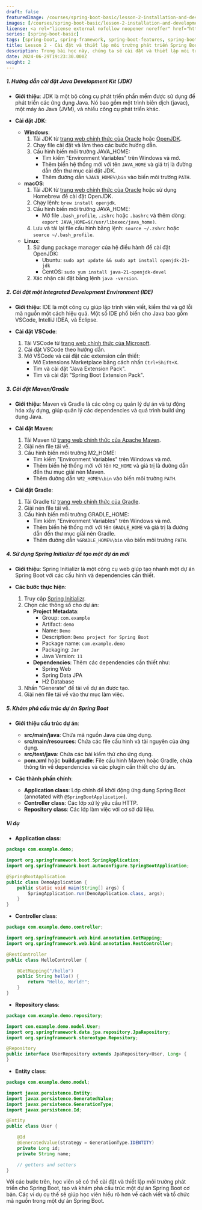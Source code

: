 ```yaml
---
draft: false
featuredImage: /courses/spring-boot-basic/lesson-2-installation-and-development-environment-setup.webp
images: [/courses/spring-boot-basic/lesson-2-installation-and-development-environment-setup.webp]
license: <a rel="license external nofollow noopener noreffer" href="https://creativecommons.org/licenses/by-nc/4.0/" target="_blank">CC BY-NC 4.0</a>
series: [spring-boot-basic]
tags: [spring-boot, spring-framework, spring-boot-features, spring-boot-history]
title: Lesson 2 - Cài đặt và thiết lập môi trường phát triển Spring Boot
description: Trong bài học này, chúng ta sẽ cài đặt và thiết lập môi trường phát triển Spring Boot trên máy tính cá nhân của bạn, để bạn có thể bắt đầu phát triển ứng dụng Spring Boot, mà không cần phải cài đặt nhiều thứ.
date: 2024-06-29T19:23:30.000Z
weight: 2
---
```


##### 1. Hướng dẫn cài đặt Java Development Kit (JDK)

-   **Giới thiệu**: JDK là một bộ công cụ phát triển phần mềm được sử dụng để phát triển các ứng dụng Java. Nó bao gồm một trình biên dịch (javac), một máy ảo Java (JVM), và nhiều công cụ phát triển khác.

-   **Cài đặt JDK**:
    -   **Windows**:
        1.  Tải JDK từ [trang web chính thức của Oracle](https://www.oracle.com/java/technologies/javase-downloads.html) hoặc [OpenJDK](https://jdk.java.net/).
        2.  Chạy file cài đặt và làm theo các bước hướng dẫn.
        3.  Cấu hình biến môi trường JAVA_HOME:
            -   Tìm kiếm "Environment Variables" trên Windows và mở.
            -   Thêm biến hệ thống mới với tên `JAVA_HOME` và giá trị là đường dẫn đến thư mục cài đặt JDK.
            -   Thêm đường dẫn `%JAVA_HOME%\bin` vào biến môi trường `PATH`.
    -   **macOS**:
        1.  Tải JDK từ [trang web chính thức của Oracle](https://www.oracle.com/java/technologies/javase-downloads.html) hoặc sử dụng Homebrew để cài đặt OpenJDK.
        2.  Chạy lệnh: `brew install openjdk`.
        3.  Cấu hình biến môi trường JAVA_HOME:
            -   Mở file `.bash_profile`, `.zshrc` hoặc `.bashrc` và thêm dòng: `export JAVA_HOME=$(/usr/libexec/java_home)`.
        4.  Lưu và tải lại file cấu hình bằng lệnh: `source ~/.zshrc` hoặc `source ~/.bash_profile`.
    -   **Linux**:
        1.  Sử dụng package manager của hệ điều hành để cài đặt OpenJDK:
            -   Ubuntu: `sudo apt update && sudo apt install openjdk-21-jdk`
            -   CentOS: `sudo yum install java-21-openjdk-devel`
        2.  Xác nhận cài đặt bằng lệnh `java -version`.

##### 2. Cài đặt một Integrated Development Environment (IDE)

-   **Giới thiệu**: IDE là một công cụ giúp lập trình viên viết, kiểm thử và gỡ lỗi mã nguồn một cách hiệu quả. Một số IDE phổ biến cho Java bao gồm VSCode, IntelliJ IDEA, và Eclipse.

-   **Cài đặt VSCode**:
    1.  Tải VSCode từ [trang web chính thức của Microsoft](https://code.visualstudio.com/).
    2.  Cài đặt VSCode theo hướng dẫn.
    3.  Mở VSCode và cài đặt các extension cần thiết:
        -   Mở Extensions Marketplace bằng cách nhấn `Ctrl+Shift+X`.
        -   Tìm và cài đặt "Java Extension Pack".
        -   Tìm và cài đặt "Spring Boot Extension Pack".

##### 3. Cài đặt Maven/Gradle

-   **Giới thiệu**: Maven và Gradle là các công cụ quản lý dự án và tự động hóa xây dựng, giúp quản lý các dependencies và quá trình build ứng dụng Java.

-   **Cài đặt Maven**:
    1.  Tải Maven từ [trang web chính thức của Apache Maven](https://maven.apache.org/download.cgi).
    2.  Giải nén file tải về.
    3.  Cấu hình biến môi trường M2_HOME:
        -   Tìm kiếm "Environment Variables" trên Windows và mở.
        -   Thêm biến hệ thống mới với tên `M2_HOME` và giá trị là đường dẫn đến thư mục giải nén Maven.
        -   Thêm đường dẫn `%M2_HOME%\bin` vào biến môi trường `PATH`.

-   **Cài đặt Gradle**:
    1.  Tải Gradle từ [trang web chính thức của Gradle](https://gradle.org/install/).
    2.  Giải nén file tải về.
    3.  Cấu hình biến môi trường GRADLE_HOME:
        -   Tìm kiếm "Environment Variables" trên Windows và mở.
        -   Thêm biến hệ thống mới với tên `GRADLE_HOME` và giá trị là đường dẫn đến thư mục giải nén Gradle.
        -   Thêm đường dẫn `%GRADLE_HOME%\bin` vào biến môi trường `PATH`.

##### 4. Sử dụng Spring Initializr để tạo một dự án mới

-   **Giới thiệu**: Spring Initializr là một công cụ web giúp tạo nhanh một dự án Spring Boot với các cấu hình và dependencies cần thiết.

-   **Các bước thực hiện**:
    1.  Truy cập [Spring Initializr](https://start.spring.io/).
    2.  Chọn các thông số cho dự án:
        -   **Project Metadata**:
            -   Group: `com.example`
            -   Artifact: `demo`
            -   Name: `Demo`
            -   Description: `Demo project for Spring Boot`
            -   Package name: `com.example.demo`
            -   Packaging: `Jar`
            -   Java Version: `11`
        -   **Dependencies**: Thêm các dependencies cần thiết như:
            -   Spring Web
            -   Spring Data JPA
            -   H2 Database
    3.  Nhấn "Generate" để tải về dự án được tạo.
    4.  Giải nén file tải về vào thư mục làm việc.

##### 5. Khám phá cấu trúc dự án Spring Boot

-   **Giới thiệu cấu trúc dự án**:
    -   **src/main/java**: Chứa mã nguồn Java của ứng dụng.
    -   **src/main/resources**: Chứa các file cấu hình và tài nguyên của ứng dụng.
    -   **src/test/java**: Chứa các bài kiểm thử cho ứng dụng.
    -   **pom.xml** hoặc **build.gradle**: File cấu hình Maven hoặc Gradle, chứa thông tin về dependencies và các plugin cần thiết cho dự án.

-   **Các thành phần chính**:
    -   **Application class**: Lớp chính để khởi động ứng dụng Spring Boot (annotated with `@SpringBootApplication`).
    -   **Controller class**: Các lớp xử lý yêu cầu HTTP.
    -   **Repository class**: Các lớp làm việc với cơ sở dữ liệu.

##### Ví dụ

-   **Application class**:

```java
package com.example.demo;

import org.springframework.boot.SpringApplication;
import org.springframework.boot.autoconfigure.SpringBootApplication;

@SpringBootApplication
public class DemoApplication {
    public static void main(String[] args) {
        SpringApplication.run(DemoApplication.class, args);
    }
}
```

-   **Controller class**:

```java
package com.example.demo.controller;

import org.springframework.web.bind.annotation.GetMapping;
import org.springframework.web.bind.annotation.RestController;

@RestController
public class HelloController {

    @GetMapping("/hello")
    public String hello() {
        return "Hello, World!";
    }
}
```

-   **Repository class**:

```java
package com.example.demo.repository;

import com.example.demo.model.User;
import org.springframework.data.jpa.repository.JpaRepository;
import org.springframework.stereotype.Repository;

@Repository
public interface UserRepository extends JpaRepository<User, Long> {
}
```

-   **Entity class**:

```java
package com.example.demo.model;

import javax.persistence.Entity;
import javax.persistence.GeneratedValue;
import javax.persistence.GenerationType;
import javax.persistence.Id;

@Entity
public class User {

    @Id
    @GeneratedValue(strategy = GenerationType.IDENTITY)
    private Long id;
    private String name;

    // getters and setters
}
```

Với các bước trên, học viên sẽ có thể cài đặt và thiết lập môi trường phát triển cho Spring Boot, tạo và khám phá cấu trúc một dự án Spring Boot cơ bản. Các ví dụ cụ thể sẽ giúp học viên hiểu rõ hơn về cách viết và tổ chức mã nguồn trong một dự án Spring Boot.
